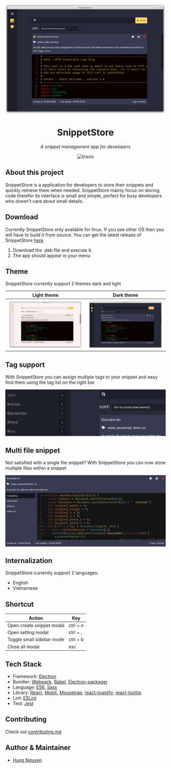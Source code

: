 <p align='center'>
  <img src='resources/image/screenshot.png' />
</p>
<h1 align='center'>SnippetStore</h1>
<p align='center'>
<i>A snippet management app for developers</i>
</p>
<p align='center'>
<img src='https://travis-ci.org/ZeroX-DG/SnippetStore.svg?branch=master' alt='travis'>
</p>

## About this project
SnippetStore is a application for developers to store their snippets and quickly retrieve them when needed. SnippetStore mainly focus on storing code therefor its interface is small and simple, perfect for busy developers who doesn't care about small details.

## Download
Currently SnippetStore only available for linux. If you use other OS then you will have to build it from source.
You can get the latest release of SnippetStore [here](https://github.com/ZeroX-DG/SnippetStore/releases)

1. Download the .deb file and execute it.
2. The app should appear in your menu

## Theme
SnippetStore currently support 2 themes dark and light


| Light theme                                        | Dark theme                                        |
|----------------------------------------------------|---------------------------------------------------|
| <img src='resources/image/screenshot-light.png' /> | <img src='resources/image/screenshot-dark.png' /> |

## Tag support
With SnippetStore you can assign multiple tags to your snippet and easy find them using the tag list on the right bar
<p align='center'>
  <img src='resources/image/screenshot-tag.png'>
</p>

## Multi file snippet
Not satisfied with a single file snippet? With SnippetStore you can now store multiple files within a snippet

<p align='center'>
  <img src='resources/image/screenshot-multi-file.png'>
</p>

## Internalization
SnippetStore currently support 2 languages:
- English
- Vietnamese

## Shortcut
| Action                    | Key      |
|---------------------------|----------|
| Open create snippet modal | ctrl + n |
| Open setting modal        | ctrl + , |
| Toggle small sidebar mode | ctrl + b |
| Close all modal           | esc      |

## Tech Stack
- Framework: [Electron](https://electronjs.org/)
- Bundler: [Webpack](https://webpack.js.org/), [Babel](https://babeljs.io/), [Electron-packager](https://github.com/electron-userland/electron-packager)
- Language: [ES6](https://babeljs.io/learn-es2015/), [Sass](http://sass-lang.com/)
- Library: [React](https://reactjs.org/), [MobX](https://mobx.js.org/), [Mousetrap](https://craig.is/killing/mice), [react-toastify](https://fkhadra.github.io/react-toastify/), [react-tooltip](http://wwayne.com/react-tooltip/)
- Lint: [ESLint](https://eslint.org/)
- Test: [Jest](https://facebook.github.io/jest/)

## Contributing
Check out [contributing.md](contributing.md)

## Author & Maintainer
- [Hung Nguyen](https://github.com/ZeroX-DG)

